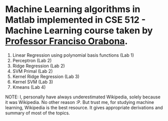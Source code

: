 # Machine Learning algorithms in Matlab implemented in CSE 512 - Machine Learning course taken by [Professor Franciso Orabona](http://francesco.orabona.com/).

1. Linear Regression using polynomial basis functions (Lab 1)
2. Perceptron (Lab 2)
3. Ridge Regression (Lab 2)
4. SVM Primal (Lab 2)
5. Kernel Ridge Regression (Lab 3)
6. Kernel SVM (Lab 3)
7. Kmeans (Lab 4)

NOTE: I, personally have always underestimated Wikipedia, solely because it was Wikipedia. No other reason :P. But trust me, for studying machine learning, Wikipedia is the best resource. It gives appropriate derivations and summary of most of the topics.
